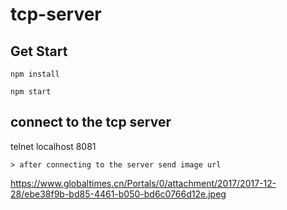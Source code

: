 # tcp-server

## Get Start
```
npm install

npm start
```
## connect to the tcp server 

telnet localhost 8081
```
> after connecting to the server send image url 
```
https://www.globaltimes.cn/Portals/0/attachment/2017/2017-12-28/ebe38f9b-bd85-4461-b050-bd6c0766d12e.jpeg

```
